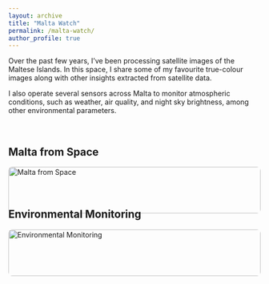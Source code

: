 ```yaml
---
layout: archive
title: "Malta Watch"
permalink: /malta-watch/
author_profile: true
---
```



Over the past few years, I’ve been processing satellite images of the Maltese Islands. In this space, I share some of my favourite true-colour images along with other insights extracted from satellite data.

I also operate several sensors across Malta to monitor atmospheric conditions, such as weather, air quality, and night sky brightness, among other environmental parameters.

<div style="display: flex; flex-wrap: wrap; gap: 2rem; margin-top: 2rem;">
  <div style="flex: 1; min-width: 300px;">
    <h2>Malta from Space</h2>
    <img src="/images/20221123_TCI.png" alt="Malta from Space" style="width: 100%; height: auto; border-radius: 8px;">
  </div>
  
  <div style="flex: 1; min-width: 300px;">
    <h2>Environmental Monitoring</h2>
    <img src="images/mqb-ws" alt="Environmental Monitoring" style="width: 100%; height: auto; border-radius: 8px;">
  </div>
</div>
